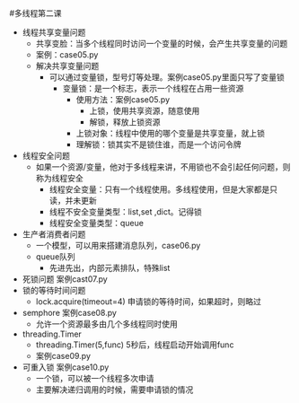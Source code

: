 #多线程第二课
* 线程共享变量问题
    * 共享变脸：当多个线程同时访问一个变量的时候，会产生共享变量的问题
    * 案例：case05.py
    * 解决共享变量问题
        * 可以通过变量锁，型号灯等处理。案例case05.py里面只写了变量锁
            * 变量锁：是一个标志，表示一个线程在占用一些资源
                * 使用方法：案例case05.py
                    * 上锁，使用共享资源，随意使用
                    * 解锁，释放上锁资源
                * 上锁对象：线程中使用的哪个变量是共享变量，就上锁
                * 理解锁：锁其实不是锁住谁，而是一个访问令牌
* 线程安全问题
    * 如果一个资源/变量，他对于多线程来讲，不用锁也不会引起任何问题，则称为线程安全
        * 线程安全变量：只有一个线程使用。多线程使用，但是大家都是只读，并未更新
        * 线程不安全变量类型：list,set ,dict。记得锁
        * 线程安全变量类型：queue
* 生产者消费者问题
    * 一个模型，可以用来搭建消息队列，case06.py
    * queue队列
        * 先进先出，内部元素排队，特殊list
* 死锁问题 案例cast07.py
* 锁的等待时间问题
    * lock.acquire(timeout=4) 申请锁的等待时间，如果超时，则略过
* semphore 案例case08.py
    * 允许一个资源最多由几个多线程同时使用
* threading.Timer
    * threading.Timer(5,func) 5秒后，线程启动开始调用func
    * 案例case09.py
* 可重入锁 案例case10.py
    * 一个锁，可以被一个线程多次申请
    * 主要解决递归调用的时候，需要申请锁的情况